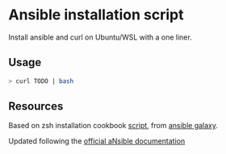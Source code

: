 # Ansible installation script

Install ansible and curl on Ubuntu/WSL with a one liner.

## Usage

```bash
> curl TODO | bash
```

## Resources

Based on zsh installation cookbook [script](https://raw.githubusercontent.com/viasite-ansible/ansible-role-zsh/master/install.sh), from [ansible galaxy](https://galaxy.ansible.com/viasite-ansible/zsh).

Updated following the [official aNsible documentation](https://docs.ansible.com/ansible/latest/installation_guide/intro_installation.html#latest-releases-via-apt-ubuntu)